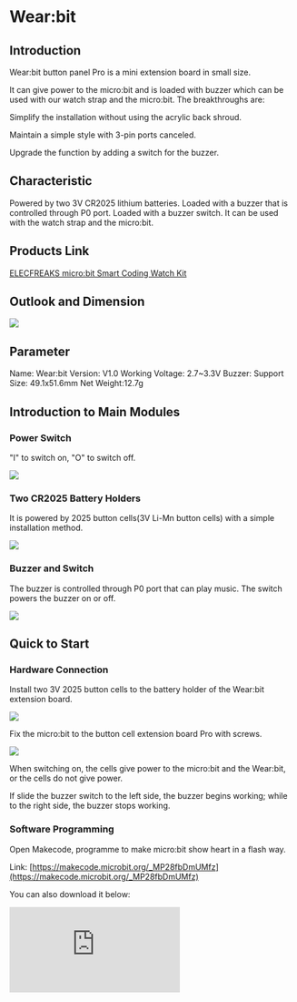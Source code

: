﻿# Wear:bit

## Introduction

Wear:bit button panel Pro is a mini extension board in small size.

It can give power to the micro:bit and is loaded with buzzer which can be used with our watch strap and the micro:bit. The breakthroughs are:

Simplify the installation without using the acrylic back shroud.

Maintain a simple style with 3-pin ports canceled.

Upgrade the function by adding a switch for the buzzer.

## Characteristic


 Powered by two 3V CR2025 lithium batteries.
 Loaded with a buzzer that is controlled through P0 port.
 Loaded with a buzzer switch.
 It can be used with the watch strap and the micro:bit.

## Products Link

[ELECFREAKS micro:bit Smart Coding Watch Kit](https://www.elecfreaks.com/micro-bit-smart-coding-kit.html)


## Outlook and Dimension

![](https://wiki-media-ef.oss-cn-hongkong.aliyuncs.com/i18n/en/docusaurus-plugin-content-docs/current/microbit/getting-started/microbit-smart-coding-kit/images/wear_bit_00.jpg)

## Parameter

 Name: Wear:bit
 Version: V1.0
 Working Voltage: 2.7~3.3V
 Buzzer: Support
 Size: 49.1x51.6mm
 Net Weight:12.7g

## Introduction to Main Modules


### Power Switch

"I" to switch on, "O" to switch off.

![](https://wiki-media-ef.oss-cn-hongkong.aliyuncs.com/i18n/en/docusaurus-plugin-content-docs/current/microbit/getting-started/microbit-smart-coding-kit/images/wear_bit_01.png)

### Two CR2025 Battery Holders

It is powered by 2025 button cells(3V Li-Mn button cells) with a simple installation method.

![](https://wiki-media-ef.oss-cn-hongkong.aliyuncs.com/i18n/en/docusaurus-plugin-content-docs/current/microbit/getting-started/microbit-smart-coding-kit/images/wear_bit_02.png)

### Buzzer and Switch


The buzzer is controlled through P0 port that can play music. The switch powers the buzzer on or off.

![](https://wiki-media-ef.oss-cn-hongkong.aliyuncs.com/i18n/en/docusaurus-plugin-content-docs/current/microbit/getting-started/microbit-smart-coding-kit/images/wear_bit_03.png)


## Quick to Start


### Hardware Connection

Install two 3V 2025 button cells to the battery holder of the Wear:bit extension board.

![](https://wiki-media-ef.oss-cn-hongkong.aliyuncs.com/i18n/en/docusaurus-plugin-content-docs/current/microbit/getting-started/microbit-smart-coding-kit/images/smart_coding_kit_01.png)

Fix the micro:bit to the button cell extension board Pro with screws.

![](https://wiki-media-ef.oss-cn-hongkong.aliyuncs.com/i18n/en/docusaurus-plugin-content-docs/current/microbit/getting-started/microbit-smart-coding-kit/images/smart_coding_kit_02.png)

When switching on, the cells give power to the micro:bit and the Wear:bit, or the cells do not give power.



If slide the buzzer switch to the left side, the buzzer begins working; while to the right side, the buzzer stops working.




### Software Programming

Open Makecode, programme to make micro:bit show heart in a flash way.

Link: [https://makecode.microbit.org/_MP28fbDmUMfz](https://makecode.microbit.org/_MP28fbDmUMfz)

You can also download it below:

<div
    style={{
        position: 'relative',
        paddingBottom: '60%',
        overflow: 'hidden',
    }}
>
    <iframe
        src="https://makecode.microbit.org/_3JrVPeeDVY2r"
        frameborder="0"
        sandbox="allow-popups allow-forms allow-scripts allow-same-origin"
        style={{
            position: 'absolute',
            width: '100%',
            height: '100%',
        }}
    />
</div>

### Result

A flash heart pattern is showing on the micro:bit.

## FAQ
